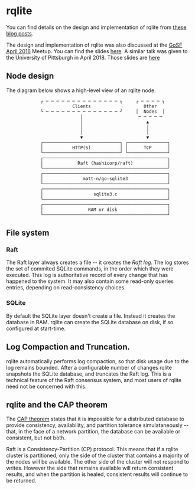 # rqlite
You can find details on the design and implementation of rqlite from [these blog posts](http://www.philipotoole.com/tag/rqlite/).

The design and implementation of rqlite was also discussed at the [GoSF](http://www.meetup.com/golangsf/) [April 2016](http://www.meetup.com/golangsf/events/230127735/) Meetup. You can find the slides [here](http://www.slideshare.net/PhilipOToole/rqlite-replicating-sqlite-via-raft-consensu). A similar talk was given to the University of Pittsburgh in April 2018. Those slides are [here](https://docs.google.com/presentation/d/1lSNrZJUbAGD-ZsfD8B6_VPLVjq5zb7SlJMzDblq2yzU/edit?usp=sharing)

## Node design
The diagram below shows a high-level view of an rqlite node.

                 ┌ ─ ─ ─ ─ ─ ─ ─ ─ ─ ─ ─ ─ ─ ─ ┐     ┌ ─ ─ ─ ─ ┐
                             Clients                    Other
                 └ ─ ─ ─ ─ ─ ─ ─ ─ ─ ─ ─ ─ ─ ─ ┘     │  Nodes  │
                                │                     ─ ─ ─ ─ ─
                                │                        ▲
                                │                        │
                                │                        │
                                ▼                        ▼
                 ┌─────────────────────────────┐ ┌───────────────┐
                 │           HTTP(S)           │ │      TCP      │
                 └─────────────────────────────┘ └───────────────┘
                 ┌───────────────────────────────────────────────┐
                 │             Raft (hashicorp/raft)             │
                 └───────────────────────────────────────────────┘
                 ┌───────────────────────────────────────────────┐
                 │               matt-n/go-sqlite3               │
                 └───────────────────────────────────────────────┘
                 ┌───────────────────────────────────────────────┐
                 │                   sqlite3.c                   │
                 └───────────────────────────────────────────────┘
                 ┌───────────────────────────────────────────────┐
                 │                 RAM or disk                   │
                 └───────────────────────────────────────────────┘
## File system
### Raft
The Raft layer always creates a file -- it creates the _Raft log_. The log stores the set of commited SQLite commands, in the order which they were executed. This log is authoritative record of every change that has happened to the system. It may also contain some read-only queries entries, depending on read-consistency choices.

### SQLite
By default the SQLite layer doesn't create a file. Instead it creates the database in RAM. rqlite can create the SQLite database on disk, if so configured at start-time.

## Log Compaction and Truncation.
rqlite automatically performs log compaction, so that disk usage due to the log remains bounded. After a configurable number of changes rqlite snapshots the SQLite database, and truncates the Raft log. This is a technical feature of the Raft consensus system, and most users of rqlite need not be concerned with this.

## rqlite and the CAP theorem
The [CAP theorem](https://en.wikipedia.org/wiki/CAP_theorem) states that it is impossible for a distributed database to provide consistency, availability, and partition tolerance simulataneously -- that, in the face of a network partition, the database can be available or consistent, but not both.

Raft is a Consistency-Partition (CP) protocol. This means that if a rqlite cluster is partitioned, only the side of the cluster that contains a majority of the nodes will be available. The other side of the cluster will not respond to writes. However the side that remains available will return consistent results, and when the partition is healed, consistent results will continue to be returned.
